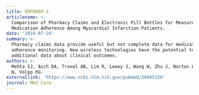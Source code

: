 ```yaml
---
title: EMPOWER-2
articlename: >-
  Comparison of Pharmacy Claims and Electronic Pill Bottles for Measurement of
  Medication Adherence Among Myocardial Infarction Patients.
date: '2018-07-24'
summary: >-
  Pharmacy claims data provide useful but not complete data for medication
  adherence monitoring. New wireless technologies have the potential to provide
  additional data about clinical outcomes.
authors: >-
  Mehta SJ, Asch DA, Troxel AB, Lim R, Lewey J, Wang W, Zhu J, Norton L, Marcus
  N, Volpp KG.
externallink: 'https://www.ncbi.nlm.nih.gov/pubmed/30045159'
journal: Med Care
---
```


